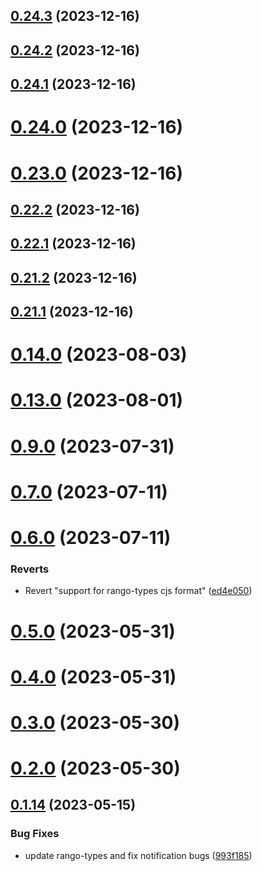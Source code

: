 ## [0.24.3](https://github.com/yeager-eren/rango-client/compare/provider-coinbase@0.24.2...provider-coinbase@0.24.3) (2023-12-16)



## [0.24.2](https://github.com/yeager-eren/rango-client/compare/provider-coinbase@0.24.1...provider-coinbase@0.24.2) (2023-12-16)



## [0.24.1](https://github.com/yeager-eren/rango-client/compare/provider-coinbase@0.24.0...provider-coinbase@0.24.1) (2023-12-16)



# [0.24.0](https://github.com/yeager-eren/rango-client/compare/provider-coinbase@0.23.0...provider-coinbase@0.24.0) (2023-12-16)



# [0.23.0](https://github.com/yeager-eren/rango-client/compare/provider-coinbase@0.22.2...provider-coinbase@0.23.0) (2023-12-16)



## [0.22.2](https://github.com/yeager-eren/rango-client/compare/provider-coinbase@0.22.1...provider-coinbase@0.22.2) (2023-12-16)



## [0.22.1](https://github.com/yeager-eren/rango-client/compare/provider-coinbase@0.21.2...provider-coinbase@0.22.1) (2023-12-16)



## [0.21.2](https://github.com/yeager-eren/rango-client/compare/provider-coinbase@0.21.1-next.68...provider-coinbase@0.21.2) (2023-12-16)



## [0.21.1](https://github.com/yeager-eren/rango-client/compare/provider-coinbase@0.22.0...provider-coinbase@0.21.1) (2023-12-16)



# [0.14.0](https://github.com/rango-exchange/rango-client/compare/provider-coinbase@0.13.0...provider-coinbase@0.14.0) (2023-08-03)



# [0.13.0](https://github.com/rango-exchange/rango-client/compare/provider-coinbase@0.12.0...provider-coinbase@0.13.0) (2023-08-01)



# [0.9.0](https://github.com/rango-exchange/rango-client/compare/provider-coinbase@0.8.0...provider-coinbase@0.9.0) (2023-07-31)



# [0.7.0](https://github.com/rango-exchange/rango-client/compare/provider-coinbase@0.6.0...provider-coinbase@0.7.0) (2023-07-11)



# [0.6.0](https://github.com/rango-exchange/rango-client/compare/provider-coinbase@0.5.0...provider-coinbase@0.6.0) (2023-07-11)


### Reverts

* Revert "support for rango-types cjs format" ([ed4e050](https://github.com/rango-exchange/rango-client/commit/ed4e050bfc0dcde7aeffa6b0d73b02080a5721eb))



# [0.5.0](https://github.com/rango-exchange/rango-client/compare/provider-coinbase@0.4.0...provider-coinbase@0.5.0) (2023-05-31)



# [0.4.0](https://github.com/rango-exchange/rango-client/compare/provider-coinbase@0.3.0...provider-coinbase@0.4.0) (2023-05-31)



# [0.3.0](https://github.com/rango-exchange/rango-client/compare/provider-coinbase@0.2.0...provider-coinbase@0.3.0) (2023-05-30)



# [0.2.0](https://github.com/rango-exchange/rango-client/compare/provider-coinbase@0.1.15...provider-coinbase@0.2.0) (2023-05-30)



## [0.1.14](https://github.com/rango-exchange/rango-client/compare/provider-coinbase@0.1.13...provider-coinbase@0.1.14) (2023-05-15)


### Bug Fixes

* update rango-types and fix notification bugs ([993f185](https://github.com/rango-exchange/rango-client/commit/993f185e0b8c5e5e15a2c65ba2d85d1f9c8daa90))



